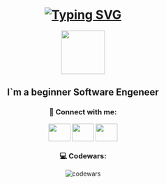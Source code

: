 
<div id="header" align="center">
  <h1>
    <a href="https://git.io/typing-svg"><img src="https://readme-typing-svg.herokuapp.com?font=Fira+Code&size=32&duration=3000&pause=1000&color=F7F7F7&center=true&vCenter=true&width=435&lines=Hi+there!+I'm+Zhenya+%F0%9F%91%8B" alt="Typing SVG" /></a>
  </h1> 
  <img src="https://i.giphy.com/media/Ll22OhMLAlVDb8UQWe/giphy.webp" width="100"/>
  <div id="badges">
    
## I`m  a beginner Software Engeneer
    
### 🤝 Connect with me:

  <div id="badges">
  <a href="https://instagram.com/zhenyagamidova" target="blank"><img align="center" src="https://raw.githubusercontent.com/rahuldkjain/github-profile-readme-generator/master/src/images/icons/Social/instagram.svg"  height="40" width="50"/></a>
  <a href="https://t.me/EvgeniiaGamidova" target="blank"><img align="center" src="https://upload.wikimedia.org/wikipedia/commons/8/83/Telegram_2019_Logo.svg"
 height="40" width="50"></a>
  <a href="https://twitter.com/zhenyagamidova" target="blank"><img align="center" src="https://raw.githubusercontent.com/rahuldkjain/github-profile-readme-generator/master/src/images/icons/Social/twitter.svg" height="40" width="50" /></a>
   </div>
  
### 💻 Codewars:
![codewars](https://www.codewars.com/users/EvgeniiaGamidova/badges/large)

